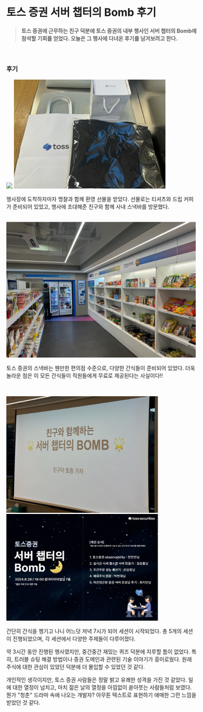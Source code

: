 # 토스 증권 서버 챕터의 Bomb 후기

> #### 토스 증권에 근무하는 친구 덕분에 토스 증권의 내부 행사인 서버 챕터의 Bomb에 참석할 기회를 얻었다. 오늘은 그 행사에 다녀온 후기를 남겨보려고 한다.

<br>

### 후기

<p>
    <img src="../image/img_45.png" width="auto" height="450">
    <img src="../image/img_46.png" width="400px" height="auto">
</p>

행사장에 도착하자마자 명찰과 함께 환영 선물을 받았다. 선물로는 티셔츠와 드립 커피가 준비되어 있었고, 행사에 초대해준 친구와 함께 사내 스낵바를 방문했다.

<br>

<img src="../image/img_47.png" width="500px" height="auto">

토스 증권의 스낵바는 웬만한 편의점 수준으로, 다양한 간식들이 준비되어 있었다. 더욱 놀라운 점은 이 모든 간식들이 직원들에게 무료로 제공된다는 사실이다!! 

<br>

<p>
    <img src="../image/img_48.png" width="400px" height="auto">
    <img src="../image/img_44.png" width="400px" height="auto">
</p>

간단히 간식을 챙기고 나니 어느덧 저녁 7시가 되어 세션이 시작되었다. 총 5개의 세션이 진행되었으며, 각 세션에서 다양한 주제들이 다루어졌다.

약 3시간 동안 진행된 행사였지만, 중간중간 재밌는 퀴즈 덕분에 지루할 틈이 없었다.
특히, 트러블 슈팅 해결 방법이나 증권 도메인과 관련된 기술 이야기가 흥미로웠다. 원래 주식에 대한 관심이 있었던 덕분에 더 몰입할 수 있었던 것 같다.

개인적인 생각이지만, 토스 증권 사람들은 정말 밝고 유쾌한 성격을 가진 것 같았다. 일에 대한 열정이 넘치고, 마치 젊은 날의 열정을 아낌없이 쏟아붓는 사람들처럼 보였다. 뭔가 "청춘" 드라마 속에 나오는 개발자? 아무튼 텍스트로 표현하기 애매한 그런 느낌을 받았던 것 같다.